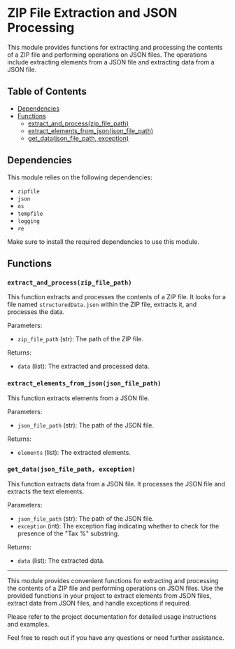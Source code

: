 # ZIP File Extraction and JSON Processing

This module provides functions for extracting and processing the contents of a ZIP file and performing operations on JSON files. The operations include extracting elements from a JSON file and extracting data from a JSON file.

## Table of Contents
- [Dependencies](#dependencies)
- [Functions](#functions)
  - [extract_and_process(zip_file_path)](#extract_and_process)
  - [extract_elements_from_json(json_file_path)](#extract_elements_from_json)
  - [get_data(json_file_path, exception)](#get_data)

## Dependencies

This module relies on the following dependencies:
- `zipfile`
- `json`
- `os`
- `tempfile`
- `logging`
- `re`

Make sure to install the required dependencies to use this module.

## Functions

### `extract_and_process(zip_file_path)`

This function extracts and processes the contents of a ZIP file. It looks for a file named `structuredData.json` within the ZIP file, extracts it, and processes the data.

Parameters:
- `zip_file_path` (str): The path of the ZIP file.

Returns:
- `data` (list): The extracted and processed data.

### `extract_elements_from_json(json_file_path)`

This function extracts elements from a JSON file.

Parameters:
- `json_file_path` (str): The path of the JSON file.

Returns:
- `elements` (list): The extracted elements.

### `get_data(json_file_path, exception)`

This function extracts data from a JSON file. It processes the JSON file and extracts the text elements.

Parameters:
- `json_file_path` (str): The path of the JSON file.
- `exception` (int): The exception flag indicating whether to check for the presence of the "Tax %" substring.

Returns:
- `data` (list): The extracted data.

---

This module provides convenient functions for extracting and processing the contents of a ZIP file and performing operations on JSON files. Use the provided functions in your project to extract elements from JSON files, extract data from JSON files, and handle exceptions if required.

Please refer to the project documentation for detailed usage instructions and examples.

Feel free to reach out if you have any questions or need further assistance.